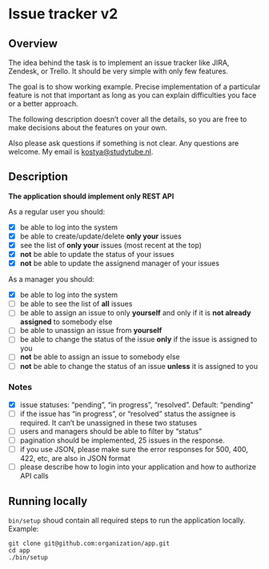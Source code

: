 # Issue tracker v2

## Overview

The idea behind the task is to implement an issue tracker like JIRA, Zendesk, or Trello. It should be very simple with only few features.

The goal is to show working example. Precise implementation of a particular feature is not that important as long as you can explain difficulties you face or a better approach.

The following description doesn’t cover all the details, so you are free to make decisions about the features on your own. 

Also please ask questions if something is not clear. Any questions are welcome. My email is kostya@studytube.nl.

## Description

**The application should implement only REST API**

As a regular user you should:
- [x] be able to log into the system
- [x] be able to create/update/delete **only your** issues
- [x] see the list of **only your** issues (most recent at the top)
- [x] **not** be able to update the status of your issues
- [x] **not** be able to update the assignend manager of your issues

As a manager you should:
- [x] be able to log into the system
- [ ] be able to see the list of **all** issues
- [ ] be able to assign an issue to only **yourself** and only if it is **not already assigned** to somebody else
- [ ] be able to unassign an issue from **yourself**
- [ ] be able to change the status of the issue **only** if the issue is assigned to you
- [ ] **not** be able to assign an issue to somebody else
- [ ] **not** be able to change the status of an issue **unless** it is assigned to you

### Notes
- [x] issue statuses: “pending”, “in progress”, “resolved”. Default: “pending”
- [ ] if the issue has “in progress”, or “resolved” status the assignee is required. It can’t be unassigned in these two statuses
- [ ] users and managers should be able to filter by “status”
- [ ] pagination should be implemented, 25 issues in the response.
- [ ] if you use JSON, please make sure the error responses for 500, 400, 422, etc, are also in JSON format
- [ ] please describe how to login into your application and how to authorize API calls 

## Running locally

`bin/setup` shoud contain all required steps to run the application locally. Example:

```
git clone git@github.com:organization/app.git
cd app
./bin/setup
```